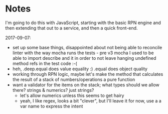 # Notes

I'm going to do this with JavaScript, starting with the basic RPN engine and
then extending that out to a service, and then a quick front-end.

2017-09-07:

- set up some base things, disappointed about not being able to reconcile
  linter with the way mocha runs the tests - pre v3 mocha I used to be able to
  import describe and it in order to not leave hanging undefined method refs
  in the test code :-(
- heh, .deep.equal does value equality :) .equal does object quality
- working through RPN logic, maybe let's make the method that calculates the
  result of a stack of numbers/operations a pure function
- want a validator for the items on the stack; what types should we allow there?
  strings & numerics? just strings?
  - let's allow numerics unless this seems to get hairy
  - yeah, I like regex, looks a bit "clever", but I'll leave it for now, use a
    a var name to express the intent
